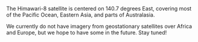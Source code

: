 The Himawari-8 satellite is centered on 140.7 degrees East, covering most of the Pacific Ocean, Eastern Asia, and parts of Australasia.

We currently do not have imagery from geostationary satellites over Africa and Europe, but we hope to have some in the future. Stay tuned!